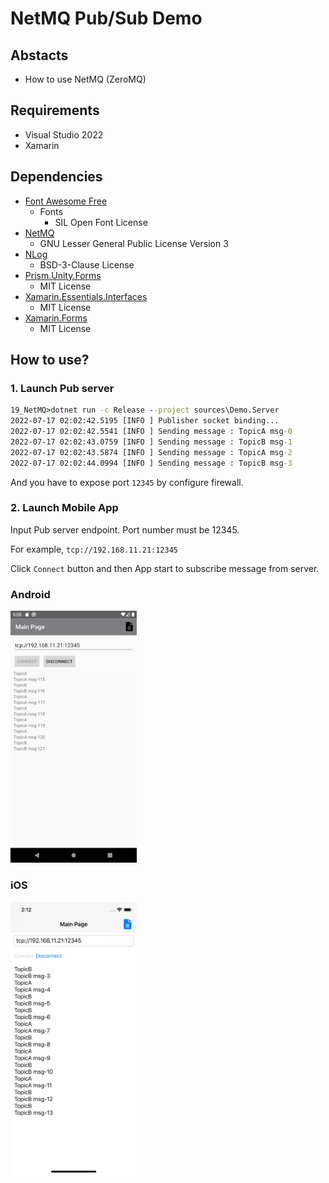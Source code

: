 # NetMQ Pub/Sub Demo

## Abstacts

* How to use NetMQ (ZeroMQ)

## Requirements

* Visual Studio 2022
* Xamarin

## Dependencies

* [Font Awesome Free](https://fontawesome.com/)
  * Fonts
    * SIL Open Font License
* [NetMQ ](https://github.com/zeromq/netmq)
  * GNU Lesser General Public License Version 3
* [NLog](https://github.com/NLog/NLog)
  * BSD-3-Clause License
* [Prism.Unity.Forms](https://github.com/PrismLibrary/Prism)
  * MIT License
* [Xamarin.Essentials.Interfaces](https://github.com/rdavisau/essential-interfaces)
  * MIT License
* [Xamarin.Forms](https://github.com/xamarin/Xamarin.Forms)
  * MIT License

## How to use?

### 1. Launch Pub server

````bat
19_NetMQ>dotnet run -c Release --project sources\Demo.Server
2022-07-17 02:02:42.5195 [INFO ] Publisher socket binding...
2022-07-17 02:02:42.5541 [INFO ] Sending message : TopicA msg-0
2022-07-17 02:02:43.0759 [INFO ] Sending message : TopicB msg-1
2022-07-17 02:02:43.5874 [INFO ] Sending message : TopicA msg-2
2022-07-17 02:02:44.0994 [INFO ] Sending message : TopicB msg-3
````

And you have to expose port `12345` by configure firewall.

### 2. Launch Mobile App

Input Pub server endpoint.
Port number must be 12345.

For example, `tcp://192.168.11.21:12345`

Click `Connect` button and then App start to subscribe message from server.

### Android

<img src="images/android-main.png?raw=true" width="40%" height="auto" title="Main Page"/>

### iOS

<img src="images/ios-main.png?raw=true" width="40%" height="auto" title="Main Page"/>
